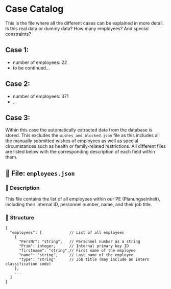 # Case Catalog
This is the file where all the different cases can be explained in more detail.
Is this real data or dummy data? How many employees? And special constraints?

## Case 1:
- number of employees: 22
- to be continued...

## Case 2:
- number of employees: 371
- ...

## Case 3:
Within this case the automatically extracted data from the database is stored. This excludes the `wishes_and_blocked.json` file as this includes all the manually submitted wishes of employees as well as special circumstances such as health or family-related restrictions. All different files are listed below with the corresponding description of each field within them.

## 📁 File: `employees.json`

### 📝 Description

This file contains the list of all employees within our PE (Planungseinheit), including their internal ID, personnel number, name, and their job title.

### 📐 Structure

```jsonc
{
  "employees": [            // List of all employees
    {
      "PersNr": "string",   // Personnel number as a string
      "Prim": integer,      // Internal primary key ID
      "firstname": "string",// First name of the employee
      "name": "string",     // Last name of the employee
      "type": "string"      // Job title (may include an intern classification code)
    },
    ...
  ]
}
